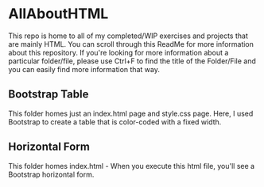 # AllAboutHTML
This repo is home to all of my completed/WIP exercises and projects that are mainly HTML. You can scroll through this ReadMe for more information about this repository. If you're looking for more information about a particular folder/file, please use Ctrl+F to find the title of the Folder/File and you can easily find more information that way.

## Bootstrap Table
This folder homes just an index.html page and style.css page. Here, I used Bootstrap to create a table that is color-coded with a fixed width.

## Horizontal Form
This folder homes index.html - When you execute this html file, you'll see a Bootstrap horizontal form.
